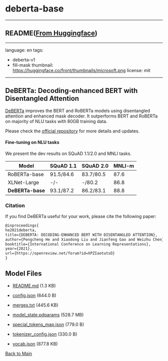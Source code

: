 
# deberta-base
---


## README([From Huggingface](https://huggingface.co/microsoft/deberta-base))

---
language: en
tags: 
- deberta-v1
- fill-mask
thumbnail: https://huggingface.co/front/thumbnails/microsoft.png
license: mit
---

## DeBERTa: Decoding-enhanced BERT with Disentangled Attention

[DeBERTa](https://arxiv.org/abs/2006.03654) improves the BERT and RoBERTa models using disentangled attention and enhanced mask decoder. It outperforms BERT and RoBERTa on  majority of NLU tasks with 80GB training data. 

Please check the [official repository](https://github.com/microsoft/DeBERTa) for more details and updates.


#### Fine-tuning on NLU tasks

We present the dev results on SQuAD 1.1/2.0 and MNLI tasks.

| Model             | SQuAD 1.1 | SQuAD 2.0 | MNLI-m |
|-------------------|-----------|-----------|--------|
| RoBERTa-base      | 91.5/84.6 | 83.7/80.5 | 87.6   |
| XLNet-Large       | -/-       | -/80.2    | 86.8   |
| **DeBERTa-base**  | 93.1/87.2 | 86.2/83.1 | 88.8   |

### Citation

If you find DeBERTa useful for your work, please cite the following paper:

``` latex
@inproceedings{
he2021deberta,
title={DEBERTA: DECODING-ENHANCED BERT WITH DISENTANGLED ATTENTION},
author={Pengcheng He and Xiaodong Liu and Jianfeng Gao and Weizhu Chen},
booktitle={International Conference on Learning Representations},
year={2021},
url={https://openreview.net/forum?id=XPZIaotutsD}
}
```




## Model Files

- [README.md](https://paddlenlp.bj.bcebos.com/models/community/microsoft/deberta-base/README.md) (1.3 KB)

- [config.json](https://paddlenlp.bj.bcebos.com/models/community/microsoft/deberta-base/config.json) (644.0 B)

- [merges.txt](https://paddlenlp.bj.bcebos.com/models/community/microsoft/deberta-base/merges.txt) (445.6 KB)

- [model_state.pdparams](https://paddlenlp.bj.bcebos.com/models/community/microsoft/deberta-base/model_state.pdparams) (528.7 MB)

- [special_tokens_map.json](https://paddlenlp.bj.bcebos.com/models/community/microsoft/deberta-base/special_tokens_map.json) (779.0 B)

- [tokenizer_config.json](https://paddlenlp.bj.bcebos.com/models/community/microsoft/deberta-base/tokenizer_config.json) (330.0 B)

- [vocab.json](https://paddlenlp.bj.bcebos.com/models/community/microsoft/deberta-base/vocab.json) (877.8 KB)


[Back to Main](../../)